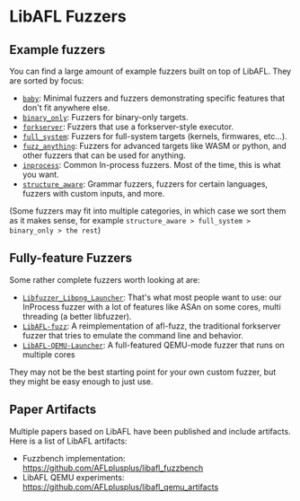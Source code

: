 # LibAFL Fuzzers

## Example fuzzers

You can find a large amount of example fuzzers built on top of LibAFL.
They are sorted by focus:

- [`baby`](./baby/): Minimal fuzzers and fuzzers demonstrating specific features that don't fit anywhere else.
- [`binary_only`](./binary_only/): Fuzzers for binary-only targets.
- [`forkserver`](./forkserver/): Fuzzers that use a forkserver-style executor.
- [`full_system`](./full_system/): Fuzzers for full-system targets (kernels, firmwares, etc...).
- [`fuzz_anything`](./fuzz_anything/): Fuzzers for advanced targets like WASM or python, and other fuzzers that can be used for anything.
- [`inprocess`](./inprocess/): Common In-process fuzzers. Most of the time, this is what you want.
- [`structure_aware`](./structure_aware/): Grammar fuzzers, fuzzers for certain languages, fuzzers with custom inputs, and more.

(Some fuzzers may fit into multiple categories, in which case we sort them as it makes sense, for example `structure_aware > full_system > binary_only > the rest`)

## Fully-feature Fuzzers

Some rather complete fuzzers worth looking at are:

- [`Libfuzzer_Libpng_Launcher`](./inprocess/libfuzzer_libpng_launcher): That's what most people want to use: our InProcess fuzzer with a lot of features like ASAn on some cores, multi threading (a better libfuzzer).
- [`LibAFL-fuzz`](./forkserver/libafl-fuzz/): A reimplementation of afl-fuzz, the traditional forkserver fuzzer that tries to emulate the command line and behavior.
- [`LibAFL-QEMU-Launcher`](./binary_only/qemu_launcher/): A full-featured QEMU-mode fuzzer that runs on multiple cores

They may not be the best starting point for your own custom fuzzer, but they might be easy enough to just use.

## Paper Artifacts

Multiple papers based on LibAFL have been published and include artifacts.
Here is a list of LibAFL artifacts:

- Fuzzbench implementation: https://github.com/AFLplusplus/libafl_fuzzbench
- LibAFL QEMU experiments: https://github.com/AFLplusplus/libafl_qemu_artifacts
